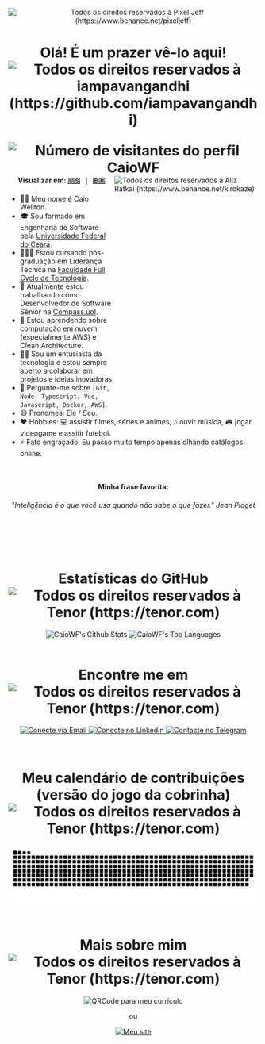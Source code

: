 <p align="center">
  <img alt="Todos os direitos reservados à Pixel Jeff (https://www.behance.net/pixeljeff)" src="https://mir-s3-cdn-cf.behance.net/project_modules/1400_opt_1/22b22287602523.5dbd29081561d.gif" />
</p>

<h1 align="center">
  <p align="center">
    Olá! É um prazer vê-lo aqui! <img alt="Todos os direitos reservados à iampavangandhi (https://github.com/iampavangandhi)" src="https://raw.githubusercontent.com/iampavangandhi/iampavangandhi/master/gifs/Hi.gif" width="32px">
  </p>
  <img align="right" src="https://komarev.com/ghpvc/?username=CaioWF&color=blueviolet&label=Número+de+visitantes" alt="Número de visitantes do perfil CaioWF" />
</h1>

<br/>

<img align="right" src="https://mir-s3-cdn-cf.behance.net/project_modules/disp/2d7dd6126487093.612e6d62bd8ee.gif" alt="Todos os direitos reservados à Aliz Rátkai (https://www.behance.net/kirokaze)" width="290" height="470" />

<div align="left">
  <h4 align="center">
    Visualizar em:
    <kbd>
      <a href="README.md" title="Inglês">🇺🇸</a> | <a href="README_PT_BR.md" title="Português">🇧🇷</a>
    </kbd>
  </h4>
</div>


- 🙋‍♂️ Meu nome é Caio Weliton.
- 🎓 Sou formado em Engenharia de Software pela <a href="https://www.ufc.br">Universidade Federal do Ceará</a>.
- 👨🏻‍🎓 Estou cursando pós-graduação em Liderança Técnica na <a href="https://faculdadefullcycle.edu.br">Faculdade Full Cycle de Tecnologia</a>.
- 🔭 Atualmente estou trabalhando como Desenvolvedor de Software Sênior na [Compass.uol](https://compass.uol).
- 🌱 Estou aprendendo sobre computação em nuvem (especialmente AWS) e Clean Architecture.
- 👨‍💻 Sou um entusiasta da tecnologia e estou sempre aberto a colaborar em projetos e ideias inovadoras.
- 💬 Pergunte-me sobre `[Git, Node, Typescript, Vue, Javascript, Docker, AWS]`.
- 😄 Pronomes: Ele / Seu.
- ❤️ Hobbies: 💻 assistir filmes, séries e animes, 🎶 ouvir música, 🎮 jogar videogame e assitir futebol.
- ⚡ Fato engraçado: Eu passo muito tempo apenas olhando catálogos online.

<br/>

<div align="left">
  <h4 align="center">Minha frase favorita:</h4>
  
  <h6 align="center">
    <em>"Inteligência é o que você usa quando não sabe o que fazer."</em> Jean Piaget
  </h6>
</div>

<br/>
<br/>
<br/>

<h1 align="center">
  Estatísticas do GitHub <img align="center" alt="Todos os direitos reservados à Tenor (https://tenor.com)" src="https://media.tenor.com/I0w9VW2gaL8AAAAi/lightning-bolt-thunder.gif" width="32px">
</h1>

<div align="center">
  <img height="160em" alt="CaioWF's Github Stats" src="https://github-readme-stats.vercel.app/api?username=CaioWF&count_private=true&show_icons=true&theme=dracula&hide_border=true"/>
  <img height="160em" alt="CaioWF's Top Languages" src="https://github-readme-stats.vercel.app/api/top-langs/?username=CaioWF&hide=java,objective-c&hide_border=true&layout=compact&langs_count=6&theme=dracula"/>
</div>

<br/>

<h1 align="center">
  Encontre me em <img align="center" alt="Todos os direitos reservados à Tenor (https://tenor.com)" src="https://media.tenor.com/S8dOItPNscgAAAAi/loop-loading.gif" width="32px">
</h1>
<p align="center">
  <a href="mailto:contato.caioweliton@gmail.com">
    <img alt="Conecte via Email" src="https://img.shields.io/badge/-contato.caioweliton@gmail.com-c14438?style=flat&logo=Gmail&logoColor=white" />
  </a>
  <a href="https://www.linkedin.com/in/caio-weliton">
    <img alt="Conecte no LinkedIn" src="https://img.shields.io/badge/-Caio%20Weliton-0072b1?style=flat&logo=Linkedin&logoColor=white" />
  </a>
  <a href="https://t.me/caio_weliton">
    <img alt="Contacte no Telegram" src="https://img.shields.io/badge/-@caio_weliton-0088CC?style=flat&logo=Telegram&logoColor=white" />
  </a>
</p>

<br/>

<h1 align="center">
  Meu calendário de contribuições (versão do jogo da cobrinha) <img align="center" alt="Todos os direitos reservados à Tenor (https://tenor.com)" src="https://media.tenor.com/CZ9n27PNIqAAAAAi/calendario-calendar.gif" width="48px">
</h1>

<p align="center">
  <img alt="Calendário de contribuições animado" src="https://github.com/caiowf/caiowf/blob/output/github-contribution-grid-snake.svg" />
</p>

<br/>

<h1 align="center">
  Mais sobre mim <img align="center" alt="Todos os direitos reservados à Tenor (https://tenor.com)" src="https://media.tenor.com/k2GZAYWuTS4AAAAi/backhand-index-pointing-down-joypixels.gif" width="48px">
</h1>

<p align="center">
  <img alt="QRCode para meu currículo" src="https://i.imgur.com/BSNbgCy.png" />
</p>
<p align="center"> ou </p>
<p align="center">
  <a href="https://www.caioweliton.me">
    <img alt="Meu site" src="https://img.shields.io/badge/meu--curr%C3%ADculo-www.caioweliton.me-blue" />
  </a>
</p>
